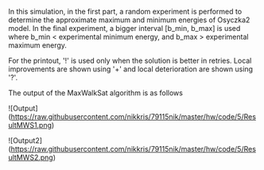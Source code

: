 
In this simulation, in the first part, a random experiment is performed to determine the approximate maximum and minimum energies of Osyczka2 model. In the final experiment, a bigger interval [b_min, b_max] is used where b_min < experimental minimum energy, and b_max > experimental maximum energy.

For the printout, '!' is used only when the solution is better in retries. Local improvements are shown using '+' and local deterioration are shown using '?'.

The output of the MaxWalkSat algorithm is as follows

![Output] (https://raw.githubusercontent.com/nikkris/79115nik/master/hw/code/5/ResultMWS1.png)

![Output2] (https://raw.githubusercontent.com/nikkris/79115nik/master/hw/code/5/ResultMWS2.png)